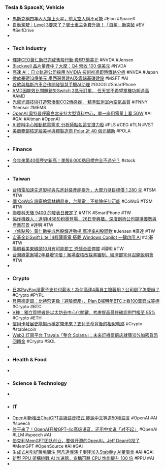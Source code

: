 ### Tesla & SpaceX; Vehicle
- [馬斯克稱四年內人類上火星，前太空人稱不可能](https://technews.tw/2024/09/25/human-go-to-mars-in-4-years/) #Elon #SpaceX
- [自動駕駛｜Level 3要來了？賓士車主免費升級！「自駕」新突破](https://uanalyze.com.tw/articles/521006889) #EV #SelfDrive
-
- ### Tech Industry
- [輝達CEO黃仁勳已完成售股行動 套現7億美元](https://news.cnyes.com/news/id/5723498) #NVDA #Jensen
- [Blackwell 晶片量產中？大摩：Q4 營收 100 億美元](https://technews.tw/2024/09/25/nvidia-to-earn-10-billion-in-revenue-from-blackwell-chips-alone-in-q4-2024/) #NVDA
- [高速 AI：日立軌道公司採用 NVIDIA 技術推進即時鐵路分析](https://news.xfastest.com/nvidia/144750/ai-hitachi-rail-nvidia/) #NVDA #Japan
- [微軟豪砸13億美元 墨西哥興建AI及雲端基礎建設](https://news.cnyes.com/news/id/5723500) #MSFT #AI
- [谷歌與福斯汽車合作開發智慧手機AI助理](https://news.cnyes.com/news/id/5723329) #GOOG #SmartPhone
- [AMD因能效比問題錯失Switch 2晶元訂單， 任天堂不希望掌機功耗過高](https://news.xfastest.com/nintendo/144758/amd_lose_switch2_soc/) #AMD
- [光聲光譜技術打造緊湊型CO2傳感器， 精準監測室內空氣品質](https://www.techbang.com/posts/118423-photoacoustic-spectroscopy-co2-sensor) #IFNNY #sensor #MEMS
- [OpenAI 奧特曼呼籲白宮支持大型資料中心，單一座用電量上看 5GW](https://technews.tw/2024/09/25/openai-calls-for-more-us-data-centers-as-large-as-5-gigawatts/) #AI #GAI #Altman #OpenAI
- [AI資料中心推動核電需求 分析師點名這支潛力股](https://news.cnyes.com/news/id/5723504) #FLS #CEG #TLN #VST
- [美商務部核定給美半導體製造商 Polar 近 40 億元補助](https://technews.tw/2024/09/25/us-finalizes-123-million-chips-award-for-polar-semiconductor/) #POLA
-
- ### Finance
- [今年來第40個歷史新高！美股6,000點目標完全不過分？](https://news.cnyes.com/news/id/5723479) #stock
-
- ### Taiwan
- [台積電加速先進製程與先進封裝產能提升，大摩力挺目標價 1,280 元](https://finance.technews.tw/2024/09/25/tsmc-accelerates-advanced-process-and-advanced-packaging-production-capacity-improvement/) #TSM #TW
- [傳 CoWoS 設廠捨雲林轉屏東，台積電：不排除任何可能](https://technews.tw/2024/09/25/cowos-tsmc-pingtung-rumor/) #CoWoS #TSM #TW
- [聯發科天璣 9400 的發表日確定了](https://m.eprice.com.tw/mobile/talk/102/5812546/1) #MTK #SmartPhone #TW
- [協作機器人｜達明(4585)粉墨登場，26日登興櫃，深度剖析公司競爭優勢與產業前景](https://uanalyze.com.tw/articles/453326908) #達明 #TW
- [〈焦點股〉黃仁勳完成售股輝達勁揚 廣達率AI股同歡](https://news.cnyes.com/news/id/5723623) #Jensen #廣達 #TW
- [宏碁全新Swift Lite 14輕薄筆電 搭載 Windows Copilot 一鍵啟用 AI](https://news.cnyes.com/news/id/5723885) #宏碁 #TW
- [陽明看美東碼頭10月有可能罷工 恐釀全面停擺](https://news.cnyes.com/news/id/5723958) #陽明 #TW
- [台灣綠電案場2年暴增10倍！案場查核改採書審制、經濟部10月召開說明會](https://news.cnyes.com/news/id/5723957) #TW
-
- ### Crypto
- [日本PayPay用電子支付付薪水！為何高達4萬員工搶著用？公司倒了怎麼辦？](https://www.bnext.com.tw/article/80612/paypay-salary-payment) #Crypto #PYPL
- [貝萊德定調：比特幣更像「避險資產」、Plan B喊明年BTC上看100萬鎂成笑柄](https://www.blocktempo.com/blackrocks-crypto-chief-doesnt-consider-bitcoin-a-risky-asset/) #Crypto #BTC
- [V神：獨立質押者是以太坊去中心化關鍵，考慮提高最終確認例門檻至 85%](https://www.blocktempo.com/vitalik-independent-stakers-are-the-first-and-last-line-of-defense-for-ethereum/) #Crypto #ETH
- [信用卡發展史能揭示穩定幣未來？支付革命背後的相似軌跡](https://www.blocktempo.com/what-credit-card-networks-can-teach-us-about-stablecoin-opportunities/) #Crypto #stablecoin
- [Web3 訂房平台 Travala「整合 Solana」：未來訂機票飯店就賺10%加密貨幣回饋金](https://www.blocktempo.com/travala-has-integrated-the-public-chain-solana/) #Crypto #SOL
-
- ### Health & Food
-
- ### Science & Technology
-
- ### IT
- [OpenAI新推出ChatGPT高級語音模式 能說中文等逾50種語言](https://news.cnyes.com/news/id/5723877) #OpenAI #AI #speech
- [终于来了！OpenAI开放GPT-4o高级语音，还用中文说「对不起」](https://www.jiqizhixin.com/articles/2024-09-25-3) #OpenAI #LLM #speech #AI
- [伯克利MemGPT团队创业，要做开源的OpenAI，Jeff Dean也投了](https://www.jiqizhixin.com/articles/2024-09-24-6) #MemGPT #OpenSource #AI #GAI
- [生成式AI引好萊塢關注 阿凡達導演卡麥隆加入Stability AI董事會](https://news.cnyes.com/news/id/5723505) #AI #GAI
- [新型 PPU 架構挑戰 AI 加速器，宣稱可將 CPU 性能提升 100 倍](https://www.techbang.com/posts/118425-ppu-ai-cpu) #PPU #AI
-
